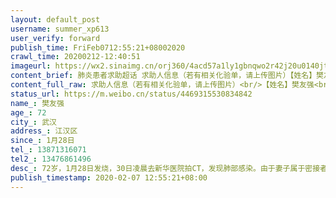 ```yaml
---
layout: default_post
username: summer_xp613
user_verify: forward
publish_time: FriFeb0712:55:21+08002020
crawl_time: 20200212-12:40:51
imageurl: https://wx2.sinaimg.cn/orj360/4acd57a1ly1gbnqwo2r42j20u0140jtq.jpg,https://wx3.sinaimg.cn/orj360/4acd57a1ly1gbnqwokv5fj20u0140gph.jpg,https://wx3.sinaimg.cn/orj360/4acd57a1ly1gbnqwpqswmj20u0140tc7.jpg,https://wx3.sinaimg.cn/orj360/4acd57a1ly1gbnqwr8ws4j20u01400wn.jpg,https://wx2.sinaimg.cn/orj360/4acd57a1ly1gbnqws74k0j21400u0td0.jpg
content_brief: 肺炎患者求助超话 求助人信息（若有相关化验单，请上传图片）【姓名】樊友强【年龄】72【所在城市】武汉【所在小区、社区】江汉区【患病时间】1月28日【联系方式】13871316071【其他紧急联系人】13476861496【病情描述】 72岁，1月28日发烧，30日凌晨去新华医院拍CT，发现肺部感染。由于妻 ...全文
content_full_raw: 求助人信息（若有相关化验单，请上传图片）<br/>【姓名】樊友强<br/>【年龄】72<br/>【所在城市】武汉<br/>【所在小区、社区】江汉区<br/>【患病时间】1月28日<br/>【联系方式】13871316071<br/>【其他紧急联系人】13476861496<br/>【病情描述】72岁，1月28日发烧，30日凌晨去新华医院拍CT，发现肺部感染。由于妻子属于密接者，也拍了CT，同样发现肺部感染。医生给两老开了药，让他们回去吃药，按规定的时间复诊。接下来的几天樊友强体温反复。无奈没有床位，只能继续在家监控。在这短短的几天状态越来越差，呼吸也出现了问题。2月5日核酸结果呈现阴性，但是医生表示在临床判断上面还是更侧重于CT。2月6日去新华医院复诊拍肺部CT，发现肺部2/3感染，老人呼吸上出现了问题，开始喘，靠吸氧缓解，无奈还是没有病床。老人有心血管疾病、高血压、高血糖，几年前做过心脏支架手术。现在妻子拖着病重的身体与儿子轮流照顾，急需求助，帮病患立即入院。
status_url: https://m.weibo.cn/status/4469315530834842
name_: 樊友强
age_: 72
city_: 武汉
address_: 江汉区
since_: 1月28日
tel_: 13871316071
tel2_: 13476861496
desc_: 72岁，1月28日发烧，30日凌晨去新华医院拍CT，发现肺部感染。由于妻子属于密接者，也拍了CT，同样发现肺部感染。医生给两老开了药，让他们回去吃药，按规定的时间复诊。接下来的几天樊友强体温反复。无奈没有床位，只能继续在家监控。在这短短的几天状态越来越差，呼吸也出现了问题。2月5日核酸结果呈现阴性，但是医生表示在临床判断上面还是更侧重于CT。2月6日去新华医院复诊拍肺部CT，发现肺部2/3感染，老人呼吸上出现了问题，开始喘，靠吸氧缓解，无奈还是没有病床。老人有心血管疾病、高血压、高血糖，几年前做过心脏支架手术。现在妻子拖着病重的身体与儿子轮流照顾，急需求助，帮病患立即入院。
publish_timestamp: 2020-02-07 12:55:21+08:00
---
```

